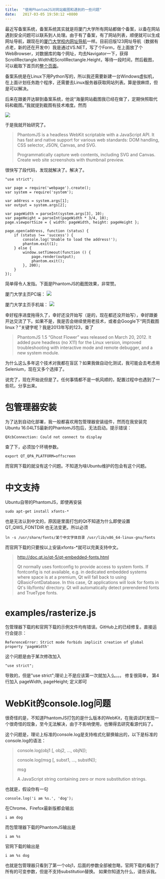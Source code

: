```yaml
---
title:  "使用PhantomJS对网站截图和遇到的一些问题"
date:   2017-03-05 19:50:12 +0800
---
```


最近写备案系统，备案系统其实就是将厦门大学所有网站都做个备案，以备在网站遇到安全问题可以联系到人处理。由于有了备案，有了网站列表，顺便就可以生成网址导航，跟现在的[厦门大学校内网址导航](http://123.xmu.edu.cn)一样。目前旧版123网址导航（数据有点老，新的还在开发中）我是通过VS.NET，写了个Form，在上面放了个WebBrowser，对数据库的每个网址，均去Navigator一下，获得ScrollRectangle.Width和ScrollRectangle.Height，等待一段时间，然后截图，可以截取下首页的[整个页面](http://123.xmu.edu.cn/all.php)。

备案系统是在Linux下用Python写的，所以我还需要新建一台Windows虚拟机，在上面计划任务跑个程序，还需要去Linux服务器获取网站列表。算是很麻烦，但是可以解决。

后来在跟姜开达聊到备案系统，他说“海量网站截图我已经在做了，定期快照取代码和截图。”我就提到截图有技术难度。然而

![](/images/2017/phantomjs/250pxbuxiangshuohua.jpg)

于是我就开始研究了。

> PhantomJS is a headless WebKit scriptable with a JavaScript API. It has fast and native support for various web standards: DOM handling, CSS selector, JSON, Canvas, and SVG.
> 
> Programmatically capture web contents, including SVG and Canvas. Create web site screenshots with thumbnail preview. 

很快写了段代码，发现就解决了。解决了。

	"use strict";

	var page = require('webpage').create();
	var system = require('system');

	var address = system.args[1];
	var output = system.args[2];

	var pageWidth = parseInt(system.args[3], 10);
	var pageHeight = parseInt(pageWidth * 3/4, 10);
	page.viewportSize = { width: pageWidth, height: pageHeight };

	page.open(address, function (status) {
	    if (status !== 'success') {
	        console.log('Unable to load the address!');
	        phantom.exit(1);
	    } else {
	        window.setTimeout(function () {
	            page.render(output);
	            phantom.exit();
	        }, 200);
	    }
	});

简单得令人发指。下面是PhantomJS的截图效果，非常赞。

厦门大学主页PC端：
![](/images/2017/phantomjs/xmu.jpg)

厦门大学主页手机端：
![](/images/2017/phantomjs/xmum.jpg)

幸好程序进度拖得久了，幸好还没开始写（是的，现在都还没开始写），幸好跟姜开达交流了下。如果不是，我是否会继续使用老技术，或者会Google下“网页截图 linux？”关键字呢？我是2013年写的123，查了

> PhantomJS 1.5 “Ghost Flower” was released on March 20, 2012. It added pure headless (no X11) for the Linux version, improved troubleshooting with interactive mode and remote debugger, and a new system module.

为什么这么多年这个技术对我都在盲区？如果我做自动化测试，我可能会去考虑用Selenium，现在又多个选择了。

说完了，现在开始说但是了。任何事情都不是一帆风顺的，配置过程中也遇到了一些坑，分享出来。

# 包管理器安装
为了达到自动化部署，我一般都喜欢用包管理器安装组件，然而在我安装完Ubuntu 16.04LTS最新的PhantomJS包后，无法启动。提示错误：

	QXcbConnection: Could not connect to display 

查了下，必须加个环境参数。

	export QT_QPA_PLATFORM=offscreen

而官网下载的就没有这个问题。不知道为啥Ubuntu维护的包会有这个问题。

# 中文支持
Ubuntu自带的PhantomJS，即使再安装

	sudo apt-get install xfonts-*

也是无法认到中文的，原因是里面打包的Qt不知道为什么即使设置 QT_QWS_FONTDIR 也无法变更。所以必须

	ln -s /usr/share/fonts/某个中文字体目录 /usr/lib/x86_64-linux-gnu/fonts

而官网下载的只要按以上安装xfonts-*就可以完美支持中文。

> http://doc.qt.io/qt-5/qt-embedded-fonts.html
>
> Qt normally uses fontconfig to provide access to system fonts. If fontconfig is not available, e.g. in dedicated embedded systems where space is at a premium, Qt will fall back to using QBasicFontDatabase. In this case, Qt applications will look for fonts in Qt's lib/fonts/ directory. Qt will automatically detect prerendered fonts and TrueType fonts.

# examples/rasterize.js
包管理器下载的和官网下载的示例文件均有错误。GitHub上的已经修复。直接运行会提示：

	ReferenceError: Strict mode forbids implicit creation of global property 'pageWidth'

这个问题是由于某次修改加入

	"use strict";

导致的，但是"use strict";理论上不是应该第一次就加入么。。。
修复很简单，
第4行加入    pageWidth, pageHeight; 定义即可

# WebKit的console.log问题
很奇怪的是，不知道PhantomJS打包的是什么版本的WebKit，在我调试时发现一个很奇怪的现象，至今无法解决，由于不影响使用，也懒得去研究看源代码了。

这个问题是，理论上标准的console.log是支持格式化替换输出的，以下是标准的console.log的语法：

> console.log(obj1 [, obj2, ..., objN]);
>
> console.log(msg [, subst1, ..., substN]);
>
> msg
>
> A JavaScript string containing zero or more substitution strings. 

也就是，假设你有一句

	console.log('i am %s.', 'dog');

在Chrome、Firefox最新版都会输出

	i am dog

而包管理器下载的PhantomJS输出是

	i am %s

官网下载的输出是

	i am %s dog

也就是包管理器只看到了第一个obj1，后面的参数全部被忽略，官网下载的看到了所有的可变参数，但是不支持substitution替换。
如果你知道为什么，请告诉我。




